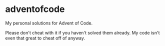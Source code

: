# adventofcode
My personal solutions for Advent of Code.

Please don't cheat with it if you haven't solved them already. My code isn't even that great to cheat off of anyway.
